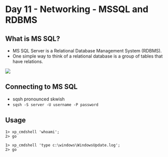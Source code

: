 # Day 11 - Networking - MSSQL and RDBMS

## What is MS SQL?
- MS SQL Server is a Relational Database Management System (RDBMS). 
- One simple way to think of a relational database is a group of tables that have relations.

![](https://i.imgur.com/ox383V4.png)

## Connecting to MS SQL

- sqsh pronounced skwish
- `sqsh -S server -U username -P password`

## Usage
```shell-session
1> xp_cmdshell 'whoami';
2> go
```
```shell-session
1> xp_cmdshell 'type c:\windows\WindowsUpdate.log';
2> go
```